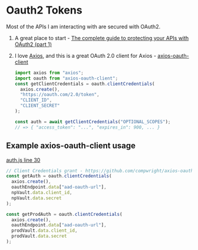 # Oauth2 Tokens

Most of the APIs I am interacting with are secured with OAuth2.

1. A great place to start - [The complete guide to protecting your APIs with OAuth2 (part 1)](https://stackoverflow.blog/2022/12/22/the-complete-guide-to-protecting-your-apis-with-oauth2/)

2. I love [Axios](https://axios-http.com/), and this is a great OAuth 2.0 client for Axios - [axios-oauth-client](https://github.com/compwright/axios-oauth-client)

   ```javascript
   import axios from "axios";
   import oauth from "axios-oauth-client";
   const getClientCredentials = oauth.clientCredentials(
     axios.create(),
     "https://oauth.com/2.0/token",
     "CLIENT_ID",
     "CLIENT_SECRET"
   );

   const auth = await getClientCredentials("OPTIONAL_SCOPES");
   // => { "access_token": "...", "expires_in": 900, ... }
   ```

## Example axios-oauth-client usage

[auth.js line 30](https://github.com/mshuber1981/work-life/blob/main/utils/auth.js#L30)

```javascript
// Client Credentials grant - https://github.com/compwright/axios-oauth-client#client-credentials-grant
const getAuth = oauth.clientCredentials(
  axios.create(),
  oauthEndpoint.data["aad-oauth-url"],
  npVault.data.client_id,
  npVault.data.secret
);

const getProdAuth = oauth.clientCredentials(
  axios.create(),
  oauthEndpoint.data["aad-oauth-url"],
  prodVault.data.client_id,
  prodVault.data.secret
);
```
